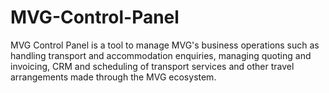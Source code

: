 # MVG-Control-Panel
MVG Control Panel is a tool to manage MVG's business operations such as handling transport and accommodation enquiries, managing quoting and invoicing, CRM and scheduling of transport services and other travel arrangements made through the MVG ecosystem.
